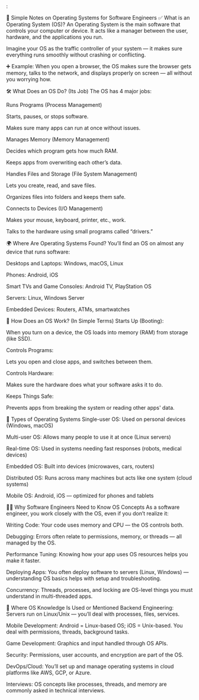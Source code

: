 :

📘 Simple Notes on Operating Systems for Software Engineers
✅ What is an Operating System (OS)?
An Operating System is the main software that controls your computer or device. It acts like a manager between the user, hardware, and the applications you run.

Imagine your OS as the traffic controller of your system — it makes sure everything runs smoothly without crashing or conflicting.

➕ Example:
When you open a browser, the OS makes sure the browser gets memory, talks to the network, and displays properly on screen — all without you worrying how.

🛠️ What Does an OS Do? (Its Job)
The OS has 4 major jobs:

Runs Programs (Process Management)

Starts, pauses, or stops software.

Makes sure many apps can run at once without issues.

Manages Memory (Memory Management)

Decides which program gets how much RAM.

Keeps apps from overwriting each other’s data.

Handles Files and Storage (File System Management)

Lets you create, read, and save files.

Organizes files into folders and keeps them safe.

Connects to Devices (I/O Management)

Makes your mouse, keyboard, printer, etc., work.

Talks to the hardware using small programs called “drivers.”

🌍 Where Are Operating Systems Found?
You’ll find an OS on almost any device that runs software:

Desktops and Laptops: Windows, macOS, Linux

Phones: Android, iOS

Smart TVs and Game Consoles: Android TV, PlayStation OS

Servers: Linux, Windows Server

Embedded Devices: Routers, ATMs, smartwatches

🧠 How Does an OS Work? (In Simple Terms)
Starts Up (Booting):

When you turn on a device, the OS loads into memory (RAM) from storage (like SSD).

Controls Programs:

Lets you open and close apps, and switches between them.

Controls Hardware:

Makes sure the hardware does what your software asks it to do.

Keeps Things Safe:

Prevents apps from breaking the system or reading other apps' data.

🧩 Types of Operating Systems
Single-user OS: Used on personal devices (Windows, macOS)

Multi-user OS: Allows many people to use it at once (Linux servers)

Real-time OS: Used in systems needing fast responses (robots, medical devices)

Embedded OS: Built into devices (microwaves, cars, routers)

Distributed OS: Runs across many machines but acts like one system (cloud systems)

Mobile OS: Android, iOS — optimized for phones and tablets

🧑‍💻 Why Software Engineers Need to Know OS Concepts
As a software engineer, you work closely with the OS, even if you don’t realize it:

Writing Code: Your code uses memory and CPU — the OS controls both.

Debugging: Errors often relate to permissions, memory, or threads — all managed by the OS.

Performance Tuning: Knowing how your app uses OS resources helps you make it faster.

Deploying Apps: You often deploy software to servers (Linux, Windows) — understanding OS basics helps with setup and troubleshooting.

Concurrency: Threads, processes, and locking are OS-level things you must understand in multi-threaded apps.

🧭 Where OS Knowledge Is Used or Mentioned
Backend Engineering: Servers run on Linux/Unix — you’ll deal with processes, files, services.

Mobile Development: Android = Linux-based OS; iOS = Unix-based. You deal with permissions, threads, background tasks.

Game Development: Graphics and input handled through OS APIs.

Security: Permissions, user accounts, and encryption are part of the OS.

DevOps/Cloud: You’ll set up and manage operating systems in cloud platforms like AWS, GCP, or Azure.

Interviews: OS concepts like processes, threads, and memory are commonly asked in technical interviews.

